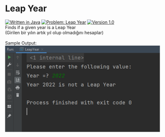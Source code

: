 # Leap Year
[![Written in Java](https://img.shields.io/badge/language-java-green)](#)
[![Problem: Leap Year](https://img.shields.io/badge/problem-Leap%20Year-important)](#)
[![Version 1.0](https://img.shields.io/badge/version-1.0-informational)](#)\
Finds if a given year is a Leap Year\
(Girilen bir yılın artık yıl olup olmadığını hesaplar)\
\
Sample Output:\
[![Sample Output](/assets/images/leapyear.png)](#)

